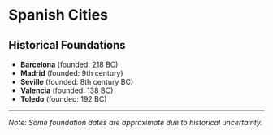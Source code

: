 # Spanish Cities

## Historical Foundations

- **Barcelona** (founded: 218 BC)
- **Madrid** (founded: 9th century)
- **Seville** (founded: 8th century BC)
- **Valencia** (founded: 138 BC)
- **Toledo** (founded: 192 BC)

---

*Note: Some foundation dates are approximate due to historical uncertainty.*